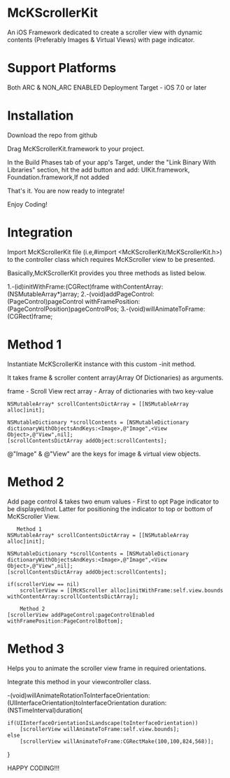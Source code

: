 McKScrollerKit
==============

An iOS Framework dedicated to create a scroller view with dynamic contents (Preferably Images &amp; Virtual Views) with page indicator.

Support Platforms
=================

Both ARC & NON_ARC ENABLED 
Deployment Target - iOS 7.0 or later

Installation
============

Download the repo from github

Drag McKScrollerKit.framework to your project.

In the Build Phases tab of your app's Target, under the "Link Binary With Libraries" section, hit the add button and add: UIKit.framework, Foundation.framework,If not added

That's it. You are now ready to integrate!

Enjoy Coding! 

Integration
===========

Import McKScrollerKit file (i.e,#import <McKScrollerKit/McKScrollerKit.h>) to the controller class which requires McKScroller view to be presented.

Basically,McKScrollerKit provides you three methods as listed below.

1.-(id)initWithFrame:(CGRect)frame withContentArray:(NSMutableArray*)array;
2.-(void)addPageControl:(PageControl)pageControl withFramePosition:(PageControlPosition)pageControlPos;
3.-(void)willAnimateToFrame:(CGRect)frame;

Method 1 
========

Instantiate McKScrollerKit instance with this custom -init method.

It takes frame & scroller content array(Array Of Dictionaries) as arguments.

frame - Scroll View rect
array - Array of dictionaries with two key-value 

    NSMutableArray* scrollContentsDictArray = [[NSMutableArray alloc]init];
    
    NSMutableDictionary *scrollContents = [NSMutableDictionary dictionaryWithObjectsAndKeys:<Image>,@"Image",<View Object>,@"View",nil];
    [scrollContentsDictArray addObject:scrollContents];
    
@"Image" & @"View" are the keys for image & virtual view objects.

Method 2
========

Add page control & takes two enum values -  First to opt Page indicator to be displayed/not. Latter for positioning the indicator to top or bottom of McKScroller View.

       Method 1
    NSMutableArray* scrollContentsDictArray = [[NSMutableArray alloc]init];
    
    NSMutableDictionary *scrollContents = [NSMutableDictionary dictionaryWithObjectsAndKeys:<Image>,@"Image",<View Object>,@"View",nil];
    [scrollContentsDictArray addObject:scrollContents];
    
    if(scrollerView == nil)
        scrollerView = [[McKScroller alloc]initWithFrame:self.view.bounds withContentArray:scrollContentsDictArray];
        
        Method 2
    [scrollerView addPageControl:pageControlEnabled withFramePosition:PageControlBottom];

Method 3
========

Helps you to animate the scroller view frame in required orientations.

Integrate this method in your viewcontroller class.

-(void)willAnimateRotationToInterfaceOrientation:(UIInterfaceOrientation)toInterfaceOrientation duration:(NSTimeInterval)duration{
 
    if(UIInterfaceOrientationIsLandscape(toInterfaceOrientation))
        [scrollerView willAnimateToFrame:self.view.bounds];
    else
        [scrollerView willAnimateToFrame:CGRectMake(100,100,824,568)];
        
}


HAPPY CODING!!!
